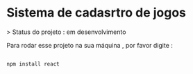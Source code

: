 <h1>Sistema de cadasrtro de jogos</h1>
> Status do projeto : em desenvolvimento

Para rodar esse projeto na sua máquina , por favor digite : 

```

npm install react

```
